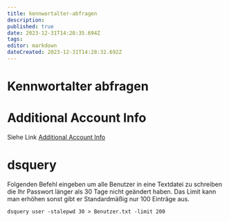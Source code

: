 ```yaml
---
title: kennwortalter-abfragen
description: 
published: true
date: 2023-12-31T14:28:35.694Z
tags: 
editor: markdown
dateCreated: 2023-12-31T14:28:32.692Z
---
```


# Kennwortalter abfragen

# <span class="mw-headline" id="bkmrk-additional-account-i-1">Additional Account Info</span>

Siehe Link [Additional Account Info](https://wiki.eidolf.de/index.php/Additional_Account_Info "Additional Account Info")

# <span class="mw-headline" id="bkmrk-dsquery-1">dsquery</span>

Folgenden Befehl eingeben um alle Benutzer in eine Textdatei zu schreiben die Ihr Passwort länger als 30 Tage nicht geändert haben. Das Limit kann man erhöhen sonst gibt er Standardmäßig nur 100 Einträge aus.

```
dsquery user -stalepwd 30 > Benutzer.txt -limit 200
```